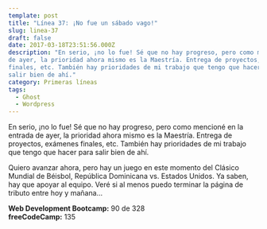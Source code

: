 ```yaml
---
template: post
title: "Línea 37: ¡No fue un sábado vago!"
slug: linea-37
draft: false
date: 2017-03-18T23:51:56.000Z
description: "En serio, ¡no lo fue! Sé que no hay progreso, pero como mencioné en la entrada
de ayer, la prioridad ahora mismo es la Maestría. Entrega de proyectos, exámenes
finales, etc. También hay prioridades de mi trabajo que tengo que hacer para
salir bien de ahí."
category: Primeras líneas
tags:
  - Ghost
  - Wordpress
---
```

En serio, ¡no lo fue! Sé que no hay progreso, pero como mencioné en la entrada de ayer, la prioridad ahora mismo es la Maestría. Entrega de proyectos, exámenes finales, etc. También hay prioridades de mi trabajo que tengo que hacer para salir bien de ahí.

 Quiero avanzar ahora, pero hay un juego en este momento del Clásico Mundial de Béisbol, República Dominicana vs. Estados Unidos. Ya saben, hay que apoyar al equipo. Veré si al menos puedo terminar la página de tributo entre hoy y mañana…

 **Web Development Bootcamp:** 90 de 328  
 **freeCodeCamp:** 135

 